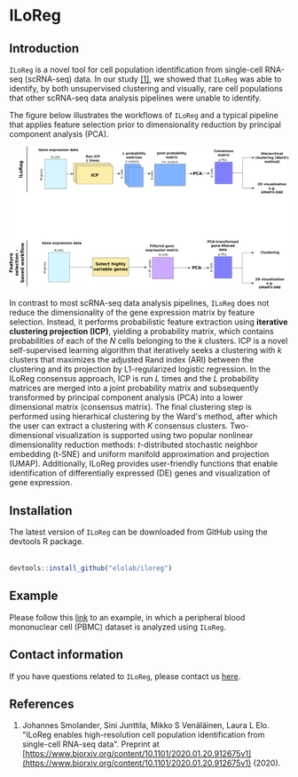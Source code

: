 # ILoReg

## Introduction

`ILoReg` is a novel tool for cell population identification from single-cell RNA-seq (scRNA-seq) data. In our study [[1]](https://www.biorxiv.org/content/10.1101/2020.01.20.912675v1), we showed that `ILoReg` was able to identify, by both unsupervised clustering and visually, rare cell populations that other scRNA-seq data analysis pipelines were unable to identify. 


The figure below illustrates the workflows of `ILoReg` and a typical pipeline that applies feature selection prior to dimensionality reduction by principal component analysis (PCA).

![*Figure: Analysis workflows of ILoReg and a feature-selection based approach*](vignettes/figure.png)


In contrast to most scRNA-seq data analysis pipelines, `ILoReg` does not reduce the dimensionality of the gene expression matrix by feature selection. Instead, it performs probabilistic feature extraction using **iterative clustering projection (ICP)**, yielding a probability matrix, which contains probabilities of each of the *N* cells belonging to the *k* clusters. ICP is a novel self-supervised learning algorithm that iteratively seeks a clustering with *k* clusters that maximizes the adjusted Rand index (ARI) between the clustering and its projection by L1-regularized logistic regression. In the ILoReg consensus approach, ICP is run *L* times and the *L* probability matrices are merged into a joint probability matrix and subsequently transformed by principal component analysis (PCA) into a lower dimensional matrix (consensus matrix). The final clustering step is performed using hierarhical clustering by the Ward's method, after which the user can extract a clustering with *K* consensus clusters. Two-dimensional visualization is supported using two popular nonlinear dimensionality reduction methods: *t*-distributed stochastic neighbor embedding (t-SNE) and uniform manifold approximation and projection (UMAP). Additionally, ILoReg provides user-friendly functions that enable identification of differentially expressed (DE) genes and visualization of gene expression.

## Installation

The latest version of `ILoReg` can be downloaded from GitHub using the devtools R package.

```R

devtools::install_github("elolab/iloreg")

```

## Example

Please follow this [link](https://github.com/elolab/iloreg/blob/master/vignettes/ILoReg.Rmd) to an example, in which a peripheral blood mononuclear cell (PBMC) dataset is analyzed using `ILoReg`.

## Contact information

If you have questions related to `ILoReg`, please contact us [here](https://github.com/elolab/iloreg/issues). 

## References

1. Johannes Smolander, Sini Junttila, Mikko S Venäläinen, Laura L Elo. "ILoReg enables high-resolution cell population identification from single-cell RNA-seq data". Preprint at [https://www.biorxiv.org/content/10.1101/2020.01.20.912675v1](https://www.biorxiv.org/content/10.1101/2020.01.20.912675v1) (2020).
